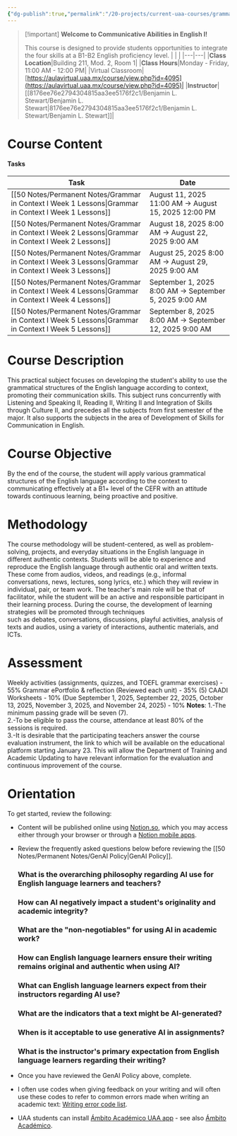 ```yaml
---
{"dg-publish":true,"permalink":"/20-projects/current-uaa-courses/grammar-in-context-i/"}
---
```


> [!important] **Welcome to Communicative Abilities in English I!**
> 
>   
> This course is designed to provide students opportunities to integrate the four skills at a B1-B2 English proficiency level.
|   |   |
|---|---|
|**Class Location**|Building 211, Mod. 2, Room 1|
|**Class Hours**|Monday - Friday, 11:00 AM - 12:00 PM|
|Virtual Classroom|[https://aulavirtual.uaa.mx/course/view.php?id=4095](https://aulavirtual.uaa.mx/course/view.php?id=4095)|
|**Instructor**|[[8176ee76e2794304815aa3ee5176f2c1/Benjamin L. Stewart/Benjamin L. Stewart\|8176ee76e2794304815aa3ee5176f2c1/Benjamin L. Stewart/Benjamin L. Stewart]]|
# Course Content
  
#### Tasks
|Task|Date|
|---|---|
|[[50 Notes/Permanent Notes/Grammar in Context I Week 1 Lessons\|Grammar in Context I Week 1 Lessons]]|August 11, 2025 11:00 AM → August 15, 2025 12:00 PM|
|[[50 Notes/Permanent Notes/Grammar in Context I Week 2 Lessons\|Grammar in Context I Week 2 Lessons]]|August 18, 2025 8:00 AM → August 22, 2025 9:00 AM|
|[[50 Notes/Permanent Notes/Grammar in Context I Week 3 Lessons\|Grammar in Context I Week 3 Lessons]]|August 25, 2025 8:00 AM → August 29, 2025 9:00 AM|
|[[50 Notes/Permanent Notes/Grammar in Context I Week 4 Lessons\|Grammar in Context I Week 4 Lessons]]|September 1, 2025 8:00 AM → September 5, 2025 9:00 AM|
|[[50 Notes/Permanent Notes/Grammar in Context I Week 5 Lessons\|Grammar in Context I Week 5 Lessons]]|September 8, 2025 8:00 AM → September 12, 2025 9:00 AM|
  
  
# Course Description
This practical subject focuses on developing the student's ability to use the grammatical structures of the English language according to context, promoting their communication skills. This subject runs concurrently with Listening and Speaking II, Reading II, Writing II and Integration of Skills through Culture II, and precedes all the subjects from first semester of the major. It also supports the subjects in the area of Development of Skills for Communication in English.
# Course Objective
By the end of the course, the student will apply various grammatical structures of the English language according to the context to communicating effectively at a B1+ level of the CEFR with an attitude towards continuous learning, being proactive and positive.
# Methodology
The course methodology will be student-centered, as well as problem-solving, projects, and everyday situations in the English language in different authentic contexts. Students will be able to experience and reproduce the English language through authentic oral and written texts. These come from audios, videos, and readings (e.g., informal conversations, news, lectures, song lyrics, etc.) which they will review in individual, pair, or team work. The teacher's main role will be that of facilitator, while the student will be an active and responsible participant in their learning process. During the course, the development of learning strategies will be promoted through techniques  
such as debates, conversations, discussions, playful activities, analysis of texts and audios, using a variety of interactions, authentic materials, and ICTs.
# Assessment
Weekly activities (assignments, quizzes, and TOEFL grammar exercises) - 55%
Grammar ePortfolio & reflection (Reviewed each unit) - 35%
(5) CAADI Worksheets - 10% (Due September 1, 2025, September 22, 2025, October 13, 2025, November 3, 2025, and November 24, 2025) - 10%
**Notes**:
1.-The minimum passing grade will be seven (7).  
2.-To be eligible to pass the course, attendance at least 80% of the sessions is required.  
3.-It is desirable that the participating teachers answer the course evaluation instrument, the link to which will be available on the educational platform starting January 23. This will allow the Department of Training and Academic Updating to have relevant information for the evaluation and continuous improvement of the course.
# **Orientation**
To get started, review the following:
- Content will be published online using [Notion.so](http://Notion.so), which you may access either through your browser or through a [Notion mobile apps](https://www.notion.com/mobile).
- Review the frequently asked questions below before reviewing the [[50 Notes/Permanent Notes/GenAI Policy\|GenAI Policy]].
    
    ### What is the overarching philosophy regarding AI use for English language learners and teachers?
    
    ### How can AI negatively impact a student's originality and academic integrity?
    
    ### What are the "non-negotiables" for using AI in academic work?
    
    ### How can English language learners ensure their writing remains original and authentic when using AI?
    
    ### What can English language learners expect from their instructors regarding AI use?
    
    ### What are the indicators that a text might be AI-generated?
    
    ### When is it acceptable to use generative AI in assignments?
    
    ### What is the instructor's primary expectation from English language learners regarding their writing?
    
- Once you have reviewed the GenAI Policy above, complete.
- I often use codes when giving feedback on your writing and will often use these codes to refer to common errors made when writing an academic text: [Writing error code list](https://app.capacities.io/f1711151-3e8c-449c-8203-f47df61f6ea2/148d5997-2f0d-4215-824f-9363cf0e79de).
- UAA students can install [Ámbito Académico UAA app](https://appadvice.com/app/c3-a1mbito-acad-c3-a9mico-uaa/1052247447) - see also [Ámbito Académico](https://ambitoacademico.uaa.mx/).